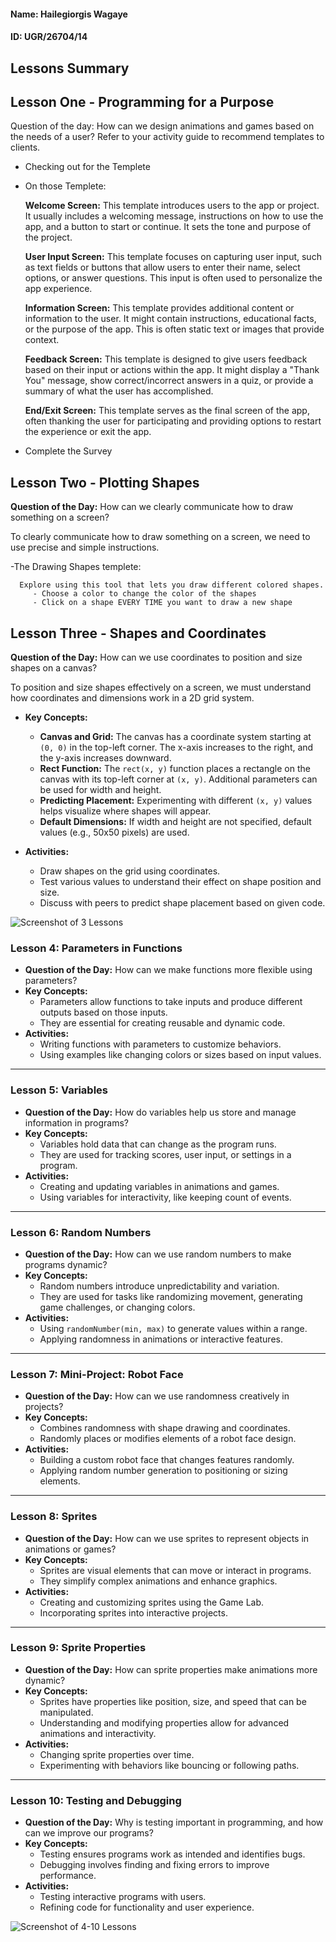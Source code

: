 #### Name: Hailegiorgis Wagaye

#### ID: UGR/26704/14

## **Lessons Summary**

## **Lesson One - Programming for a Purpose**

Question of the day: How can we design animations and games based on the needs of a user? Refer to your activity guide to recommend templates to clients.
- Checking out for the Templete
- On those Templete: 

  **Welcome Screen:** This template introduces users to the app or project. It usually includes a welcoming message, instructions on how to use the app, and a button to start or continue. It sets the tone and purpose of the project.
    
    **User Input Screen:** This template focuses on capturing user input, such as text fields or buttons that allow users to enter their name, select options, or answer questions. This input is often used to personalize the app experience.
    
    **Information Screen:** This template provides additional content or information to the user. It might contain instructions, educational facts, or the purpose of the app. This is often static text or images that provide context.
    
    **Feedback Screen:** This template is designed to give users feedback based on their input or actions within the app. It might display a "Thank You" message, show correct/incorrect answers in a quiz, or provide a summary of what the user has accomplished.
    
    **End/Exit Screen:** This template serves as the final screen of the app, often thanking the user for participating and providing options to restart the experience or exit the app.
- Complete the Survey
    
## **Lesson Two - Plotting Shapes**

**Question of the Day:** How can we clearly communicate how to draw something on a screen?

To clearly communicate how to draw something on a screen, we need to use precise and simple instructions.
  
  -The Drawing Shapes templete:
  
      Explore using this tool that lets you draw different colored shapes.
         - Choose a color to change the color of the shapes
         - Click on a shape EVERY TIME you want to draw a new shape
## **Lesson Three - Shapes and Coordinates**

**Question of the Day:** How can we use coordinates to position and size shapes on a canvas?

To position and size shapes effectively on a screen, we must understand how coordinates and dimensions work in a 2D grid system.

- **Key Concepts:**
  - **Canvas and Grid:** The canvas has a coordinate system starting at `(0, 0)` in the top-left corner. The x-axis increases to the right, and the y-axis increases downward.
  - **Rect Function:** The `rect(x, y)` function places a rectangle on the canvas with its top-left corner at `(x, y)`. Additional parameters can be used for width and height.
  - **Predicting Placement:** Experimenting with different `(x, y)` values helps visualize where shapes will appear.
  - **Default Dimensions:** If width and height are not specified, default values (e.g., 50x50 pixels) are used.

- **Activities:**
  - Draw shapes on the grid using coordinates.
  - Test various values to understand their effect on shape position and size.
  - Discuss with peers to predict shape placement based on given code.

![Screenshot of 3 Lessons](https://i.ibb.co/R3mj9Dp/Screenshot-3-lesson.png)

### **Lesson 4: Parameters in Functions**
- **Question of the Day:** How can we make functions more flexible using parameters?
- **Key Concepts:**
  - Parameters allow functions to take inputs and produce different outputs based on those inputs.
  - They are essential for creating reusable and dynamic code.
- **Activities:** 
  - Writing functions with parameters to customize behaviors.
  - Using examples like changing colors or sizes based on input values.

---

### **Lesson 5: Variables**
- **Question of the Day:** How do variables help us store and manage information in programs?
- **Key Concepts:**
  - Variables hold data that can change as the program runs.
  - They are used for tracking scores, user input, or settings in a program.
- **Activities:**
  - Creating and updating variables in animations and games.
  - Using variables for interactivity, like keeping count of events.

---

### **Lesson 6: Random Numbers**
- **Question of the Day:** How can we use random numbers to make programs dynamic?
- **Key Concepts:**
  - Random numbers introduce unpredictability and variation.
  - They are used for tasks like randomizing movement, generating game challenges, or changing colors.
- **Activities:**
  - Using `randomNumber(min, max)` to generate values within a range.
  - Applying randomness in animations or interactive features.

---

### **Lesson 7: Mini-Project: Robot Face**
- **Question of the Day:** How can we use randomness creatively in projects?
- **Key Concepts:**
  - Combines randomness with shape drawing and coordinates.
  - Randomly places or modifies elements of a robot face design.
- **Activities:**
  - Building a custom robot face that changes features randomly.
  - Applying random number generation to positioning or sizing elements.

---

### **Lesson 8: Sprites**
- **Question of the Day:** How can we use sprites to represent objects in animations or games?
- **Key Concepts:**
  - Sprites are visual elements that can move or interact in programs.
  - They simplify complex animations and enhance graphics.
- **Activities:**
  - Creating and customizing sprites using the Game Lab.
  - Incorporating sprites into interactive projects.

---

### **Lesson 9: Sprite Properties**
- **Question of the Day:** How can sprite properties make animations more dynamic?
- **Key Concepts:**
  - Sprites have properties like position, size, and speed that can be manipulated.
  - Understanding and modifying properties allow for advanced animations and interactivity.
- **Activities:**
  - Changing sprite properties over time.
  - Experimenting with behaviors like bouncing or following paths.

---

### **Lesson 10: Testing and Debugging**
- **Question of the Day:** Why is testing important in programming, and how can we improve our programs?
- **Key Concepts:**
  - Testing ensures programs work as intended and identifies bugs.
  - Debugging involves finding and fixing errors to improve performance.
- **Activities:**
  - Testing interactive programs with users.
  - Refining code for functionality and user experience.

![Screenshot of 4-10 Lessons](https://i.ibb.co/QMhHbg5/Capture.png)

